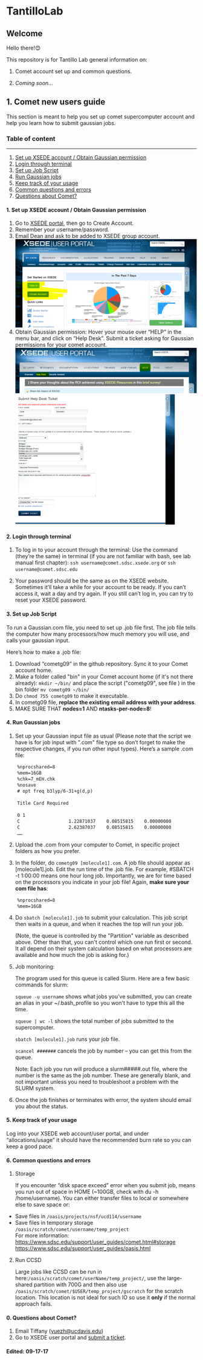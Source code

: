 # TantilloLab
## Welcome
Hello there!😊

This repository is for Tantillo Lab general information on:

1. Comet account set up and common questions.

2. *Coming soon...*

## 1. Comet new users guide

This section is meant to help you set up comet supercomputer account and help you learn how to submit gaussian jobs. 

### Table of content 
***
1. [Set up XSEDE account / Obtain Gaussian permission](#1)
2. [Login through terminal](#2)
3. [Set up Job Script](#3)
4. [Run Gaussian jobs](#4)
5. [Keep track of your usage](#5)
6. [Common questions and errors](#6)
0. [Questions about Comet?](#6)

<a name="1"><a/>
#### 1. Set up XSEDE account / Obtain Gaussian permission
1.	Go to [XSEDE portal](http://portal.xsede.org/#/guest), then go to Create Account.
2.	Remember your username/password.
3.	Email Dean and ask to be added to XSEDE group account.
![](images/Picture1.png)
4.	Obtain Gaussian permission: Hover your mouse over “HELP” in the menu bar, and click on “Help Desk”. Submit a ticket asking for Gaussian permissions for your comet account.
![](images/Picture2.png)
![](images/Picture3.png)

#### 2. Login through terminal
<a name="2"><a/>

1. To log in to your account through the terminal: Use the command (they’re the same) in terminal (if you are not familiar with bash, see lab manual first chapter):
`ssh username@comet.sdsc.xsede.org` or `ssh username@comet.sdsc.edu`

2. Your password should be the same as on the XSEDE website. Sometimes it’ll take a while for your account to be ready. If you can’t access it, wait a day and try again. If you still can’t log in, you can try to reset your XSEDE password.

#### 3. Set up Job Script
<a name="3"><a/>
To run a Gaussian.com file, you need to set up .job file first. The job file tells the computer how many processors/how much memory you will use, and calls your gaussian input.

Here’s how to make a .job file:

1. Download “cometg09” in the github repository. Sync it to your Comet account home.
2. Make a folder called "bin" in your Comet account home (if it's not there already):  `mkdir ~/bin/` and place the script ("cometg09", see file ) in the bin folder `mv cometg09 ~/bin/`
3. Do `chmod 755 cometg09` to make it executable. 
4. In cometg09 file, **replace the existing email address with your address**.
5. MAKE SURE THAT **nodes=1** AND **ntasks-per-node=8**!


#### 4. Run Gaussian jobs
<a name="4"><a/>
1.	Set up your Gaussian input file as usual (Please note that the script we have is for job input with ".com" file type so don’t forget to make the respective changes, if you run other input types).
Here’s a sample .com file:
```
    %nprocshared=8
    %mem=16GB
    %chk=7_mEH.chk
    %nosave
    # opt freq b3lyp/6-31+g(d,p) 
 
    Title Card Required

    0 1
    C                  1.22871037    0.08515815    0.00000000
    C                  2.62387037    0.08515815    0.00000000
    ……
```
2.	Upload the .com from your computer to Comet, in specific project folders as how you prefer. 

3.	In the folder, do `cometg09 [molecule1].com`. A job file should appear as [molecule1].job. Edit the run time of the .job file. For example, #SBATCH -t 1:00:00 means one hour long job. Importantly, we are for time based on the processors you indicate in your job file! Again, **make sure your com file has**:
```
    %nprocshared=8
    %mem=16GB
```

4.	Do `sbatch [molecule1].job` to submit your calculation. This job script then waits in a queue, and when it reaches the top will run your job.

    (Note, the queue is controlled by the "Partition" variable as described above. Other than that, you can't control which one run first or second. It all depend on their system calculation based on what processors are available and how much the job is asking for.)

5.	Job monitoring:

    The program used for this queue is called Slurm. Here are a few basic commands for slurm:

    `squeue -u username` shows what jobs you’ve submitted, you can create an alias in your ~/.bash_profile so you won't have to type this all the time.

    `squeue | wc -l` shows the total number of jobs submitted to the supercomputer.

    `sbatch [molecule1].job` runs your job file.

    `scancel #######` cancels the job by number – you can get this from the queue.

    Note: Each job you run will produce a slurm#####.out file, where the number is the same as the job number. These are generally blank, and not important unless you need to troubleshoot a problem with the SLURM system.

6. Once the job finishes or terminates with error, the system should email you about the status. 


#### 5. Keep track of your usage
<a name="5"><a/>
    Log into your XSEDE web account/user portal, and under “allocations/usage” it should have the recommended burn rate so you can keep a good pace. 

#### 6. Common questions and errors
<a name="6"><a/>
1.  Storage

    If you encounter “disk space exceed” error when you submit job, means you run out of space in HOME (~100GB, check with du -h /home/username). You can either transfer files to local or somewhere else to save space or:
- Save files in `/oasis/projects/nsf/ucd114/username`
- Save files in temporary storage `/oasis/scratch/comet/username/temp_project`  
    For more information:  
    https://www.sdsc.edu/support/user_guides/comet.html#storage
    https://www.sdsc.edu/support/user_guides/oasis.html 

2.  Run CCSD

    Large jobs like CCSD can be run in here:`/oasis/scratch/comet/userName/temp_project/`, use the large-shared partition with 700G and then also use `/oasis/scratch/comet/$USER/temp_project/gscratch` for the scratch location. This location is not ideal for such IO so use it **only** if the normal approach fails.
  
#### 0. Questions about Comet?
<a name="6"><a/>
1.	Email Tiffany (yuezh@ucdavis.edu)
2.	Go to XSEDE user portal and [submit a ticket](https://portal.xsede.org/group/xup/tickets).

#### Edited: 09-17-17

<!--

Syntax for myself

1. hyperlink
[this is the description](https://support.squarespace.com/hc/en-us/articles/206543587-Markdown-cheat-sheet)

2. code
This paragraph has some `variable` inline code.
```html
<p>A paragraph example<p/>
```
```javascript
let num= Math.random();
```
3. picture

![alt text](http://picsum.photos/200/200)

4. Some paragraph with text
> blockquote text below the paragraph

5. Tables

| heading | header | head |
| --- | --- | --- |  
| content | more content | text |
| more | more  | more |

6. Text

This is being *created* on a **Friday** ~~Satruday~~

7. List
- first
    - second
        - third

-->

